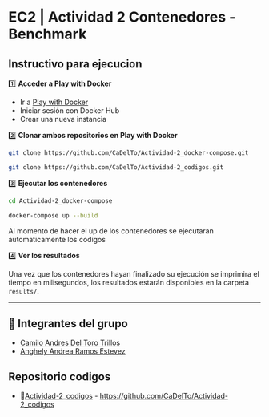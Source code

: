 # EC2 | Actividad 2 Contenedores - Benchmark

## Instructivo para ejecucion

1️⃣ **Acceder a Play with Docker**  
   - Ir a [Play with Docker](https://labs.play-with-docker.com/)  
   - Iniciar sesión con Docker Hub  
   - Crear una nueva instancia  

2️⃣ **Clonar ambos repositorios en Play with Docker**  
   ```bash
   git clone https://github.com/CaDelTo/Actividad-2_docker-compose.git
   ```
   ```bash
   git clone https://github.com/CaDelTo/Actividad-2_codigos.git
   ```

3️⃣ **Ejecutar los contenedores**

   ```bash
   cd Actividad-2_docker-compose
   ```
   ```bash
   docker-compose up --build   
   ```
   Al momento de hacer el up de los contenedores se ejecutaran automaticamente los codigos

4️⃣ **Ver los resultados**
   
   Una vez que los contenedores hayan finalizado su ejecución se imprimira el tiempo en milisegundos, los resultados estarán disponibles en la carpeta `results/`.

---
## 📌 **Integrantes del grupo**

- [Camilo Andres Del Toro Trillos](https://github.com/CaDelTo)
- [Anghely Andrea Ramos Estevez](https://github.com/Angeramos)

## Repositorio codigos

 - 📂[Actividad-2_codigos](https://github.com/CaDelTo/Actividad-2_codigos) - https://github.com/CaDelTo/Actividad-2_codigos



    